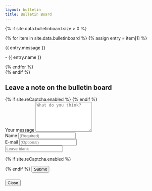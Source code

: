 ```yaml
---
layout: bulletin
title: Bulletin Board
---
```

{% if site.data.bulletinboard.size > 0 %}
<div class="gb-entries-wrap">
  {% for item in site.data.bulletinboard %}
  {% assign entry = item[1] %}
  <div class="gb-entry box-border">
    <p class="gb-entry__content">{{ entry.message }}</p>
    <p class="gb-entry__author">- {{ entry.name }}</p>
  </div>  
  {% endfor %}
</div>
{% endif %}

<div class="comment-form box-border">
  <h2 class="comment-form__title">Leave a note on the bulletin board</h2>
  <form class="js-form form" method="post" action="https://eggsstaticmaninstance.herokuapp.com/v2/entry/eggsrepos/brainsoup/master/guestbook">
    {% if site.reCaptcha.enabled %}
    <input type="hidden" name="options[reCaptcha][siteKey]" value="{{ site.reCaptcha.siteKey }}">
    <input type="hidden" name="options[reCaptcha][secret]"  value="{{ site.reCaptcha.secret }}">
    {% endif %}
    
  <div class="textfield">
    <label for="comment-form-message">Your message
      <textarea class="textfield__input" name="fields[message]" type="text" id="comment-form-message" placeholder="What do you think?" required rows="6"></textarea>
    </label>
  </div>

  <div class="textfield narrowfield">
    <label for="comment-form-name">Name
      <input class="textfield__input" name="fields[name]" type="text" id="comment-form-name" placeholder="(Required)" required/>
    </label>
  </div>

  <div class="textfield narrowfield">
    <label for="comment-form-email">E-mail
      <input class="textfield__input" name="fields[email]" type="email" id="comment-form-email" placeholder="(Optional)"/>
    </label>
  </div>

  <div class="textfield narrowfield hp">
    <label for="hp">
      <input class="textfield__input" name="fields[hp]" id="hp" type="text" placeholder="Leave blank">
    </label>
  </div>

  {% if site.reCaptcha.enabled %}
  <div id="reCaptcha" class="g-recaptcha" data-sitekey="{{ site.reCaptcha.siteKey }}"></div>
  {% endif %}

  <button class="submit-button" id="comment-form-submit">
    Submit
  </button>  
  </form>
  <article class="modal">
    <div>
      <h3 class="modal-title js-modal-title"></h3>
    </div>
    <div class="mdl-card__supporting-text js-modal-text"></div>
    <div class="mdl-card__actions mdl-card--border">
      <button class="button mdl-button--colored mdl-js-button mdl-js-ripple-effect js-close-modal">Close</button>
    </div>
  </article>
</div>